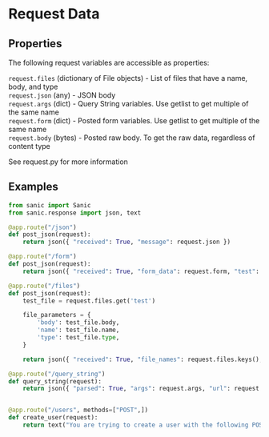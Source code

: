 # Request Data

## Properties

The following request variables are accessible as properties:

`request.files` (dictionary of File objects) - List of files that have a name, body, and type  
`request.json` (any) - JSON body  
`request.args` (dict) - Query String variables.  Use getlist to get multiple of the same name  
`request.form` (dict) - Posted form variables.  Use getlist to get multiple of the same name  
`request.body` (bytes) - Posted raw body.  To get the raw data, regardless of content type  

See request.py for more information

## Examples

```python
from sanic import Sanic
from sanic.response import json, text

@app.route("/json")
def post_json(request):
    return json({ "received": True, "message": request.json })

@app.route("/form")
def post_json(request):
    return json({ "received": True, "form_data": request.form, "test": request.form.get('test') })

@app.route("/files")
def post_json(request):
	test_file = request.files.get('test')

	file_parameters = {
		'body': test_file.body,
		'name': test_file.name,
		'type': test_file.type,
	}

    return json({ "received": True, "file_names": request.files.keys(), "test_file_parameters": file_parameters })

@app.route("/query_string")
def query_string(request):
    return json({ "parsed": True, "args": request.args, "url": request.url, "query_string": request.query_string })


@app.route("/users", methods=["POST",])
def create_user(request):
    return text("You are trying to create a user with the following POST: %s" % request.body)
```

